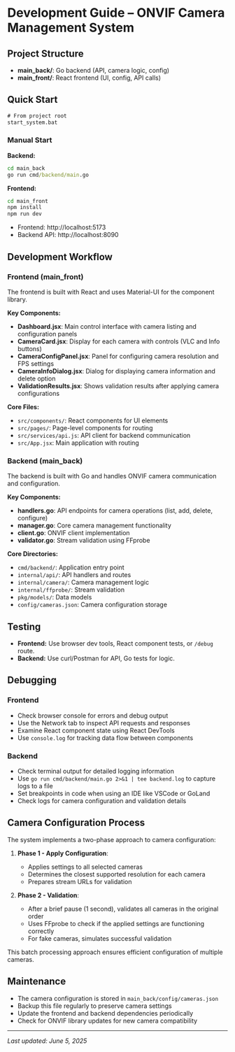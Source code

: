 # Development Guide – ONVIF Camera Management System

## Project Structure

- **main_back/**: Go backend (API, camera logic, config)
- **main_front/**: React frontend (UI, config, API calls)

## Quick Start

```cmd
# From project root
start_system.bat
```

### Manual Start

**Backend:**
```cmd
cd main_back
go run cmd/backend/main.go
```

**Frontend:**
```cmd
cd main_front
npm install
npm run dev
```

- Frontend: http://localhost:5173
- Backend API: http://localhost:8090

## Development Workflow

### Frontend (main_front)
The frontend is built with React and uses Material-UI for the component library.

**Key Components:**
- **Dashboard.jsx**: Main control interface with camera listing and configuration panels
- **CameraCard.jsx**: Display for each camera with controls (VLC and Info buttons)
- **CameraConfigPanel.jsx**: Panel for configuring camera resolution and FPS settings
- **CameraInfoDialog.jsx**: Dialog for displaying camera information and delete option
- **ValidationResults.jsx**: Shows validation results after applying camera configurations

**Core Files:**
- `src/components/`: React components for UI elements
- `src/pages/`: Page-level components for routing
- `src/services/api.js`: API client for backend communication
- `src/App.jsx`: Main application with routing

### Backend (main_back)
The backend is built with Go and handles ONVIF camera communication and configuration.

**Key Components:**
- **handlers.go**: API endpoints for camera operations (list, add, delete, configure)
- **manager.go**: Core camera management functionality
- **client.go**: ONVIF client implementation
- **validator.go**: Stream validation using FFprobe

**Core Directories:**
- `cmd/backend/`: Application entry point
- `internal/api/`: API handlers and routes
- `internal/camera/`: Camera management logic
- `internal/ffprobe/`: Stream validation
- `pkg/models/`: Data models
- `config/cameras.json`: Camera configuration storage

## Testing

- **Frontend:** Use browser dev tools, React component tests, or `/debug` route.
- **Backend:** Use curl/Postman for API, Go tests for logic.

## Debugging

### Frontend
- Check browser console for errors and debug output
- Use the Network tab to inspect API requests and responses
- Examine React component state using React DevTools
- Use `console.log` for tracking data flow between components

### Backend
- Check terminal output for detailed logging information
- Use `go run cmd/backend/main.go 2>&1 | tee backend.log` to capture logs to a file
- Set breakpoints in code when using an IDE like VSCode or GoLand
- Check logs for camera configuration and validation details

## Camera Configuration Process

The system implements a two-phase approach to camera configuration:

1. **Phase 1 - Apply Configuration**: 
   - Applies settings to all selected cameras
   - Determines the closest supported resolution for each camera
   - Prepares stream URLs for validation

2. **Phase 2 - Validation**:
   - After a brief pause (1 second), validates all cameras in the original order
   - Uses FFprobe to check if the applied settings are functioning correctly
   - For fake cameras, simulates successful validation

This batch processing approach ensures efficient configuration of multiple cameras.

## Maintenance

- The camera configuration is stored in `main_back/config/cameras.json`
- Backup this file regularly to preserve camera settings
- Update the frontend and backend dependencies periodically
- Check for ONVIF library updates for new camera compatibility

---

_Last updated: June 5, 2025_
